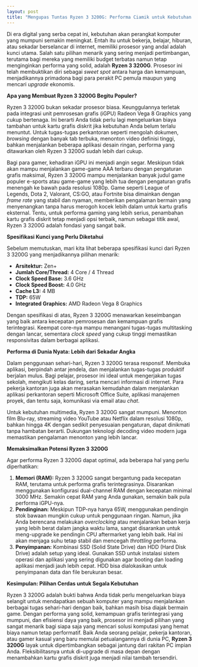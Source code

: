 ```yaml
---
layout: post
title: "Mengupas Tuntas Ryzen 3 3200G: Performa Ciamik untuk Kebutuhan Harian dan Gaming Entry-Level"
---
```


Di era digital yang serba cepat ini, kebutuhan akan perangkat komputer yang mumpuni semakin meningkat. Entah itu untuk bekerja, belajar, hiburan, atau sekadar berselancar di internet, memiliki prosesor yang andal adalah kunci utama. Salah satu pilihan menarik yang sering menjadi pertimbangan, terutama bagi mereka yang memiliki budget terbatas namun tetap menginginkan performa yang solid, adalah **Ryzen 3 3200G**. Prosesor ini telah membuktikan diri sebagai *sweet spot* antara harga dan kemampuan, menjadikannya primadona bagi para perakit PC pemula maupun yang mencari *upgrade* ekonomis.

**Apa yang Membuat Ryzen 3 3200G Begitu Populer?**

Ryzen 3 3200G bukan sekadar prosesor biasa. Keunggulannya terletak pada integrasi unit pemrosesan grafis (iGPU) Radeon Vega 8 Graphics yang cukup bertenaga. Ini berarti Anda tidak perlu lagi mengeluarkan biaya tambahan untuk kartu grafis diskrit jika kebutuhan Anda belum terlalu menuntut. Untuk tugas-tugas perkantoran seperti mengolah dokumen, *browsing* dengan banyak tab terbuka, menonton video definisi tinggi, bahkan menjalankan beberapa aplikasi desain ringan, performa yang ditawarkan oleh Ryzen 3 3200G sudah lebih dari cukup.

Bagi para gamer, kehadiran iGPU ini menjadi angin segar. Meskipun tidak akan mampu menjalankan game-game AAA terbaru dengan pengaturan grafis maksimal, Ryzen 3 3200G mampu menjalankan banyak judul game populer e-sports atau game-game yang lebih tua dengan pengaturan grafis menengah ke bawah pada resolusi 1080p. Game seperti League of Legends, Dota 2, Valorant, CS:GO, atau Fortnite bisa dimainkan dengan *frame rate* yang stabil dan nyaman, memberikan pengalaman bermain yang menyenangkan tanpa harus merogoh kocek lebih dalam untuk kartu grafis eksternal. Tentu, untuk performa gaming yang lebih serius, penambahan kartu grafis diskrit tetap menjadi opsi terbaik, namun sebagai titik awal, Ryzen 3 3200G adalah fondasi yang sangat baik.

**Spesifikasi Kunci yang Perlu Diketahui**

Sebelum memutuskan, mari kita lihat beberapa spesifikasi kunci dari Ryzen 3 3200G yang menjadikannya pilihan menarik:

*   **Arsitektur:** Zen+
*   **Jumlah Core/Thread:** 4 Core / 4 Thread
*   **Clock Speed Base:** 3.6 GHz
*   **Clock Speed Boost:** 4.0 GHz
*   **Cache L3:** 4 MB
*   **TDP:** 65W
*   **Integrated Graphics:** AMD Radeon Vega 8 Graphics

Dengan spesifikasi di atas, Ryzen 3 3200G menawarkan keseimbangan yang baik antara kecepatan pemrosesan dan kemampuan grafis terintegrasi. Keempat core-nya mampu menangani tugas-tugas multitasking dengan lancar, sementara *clock speed* yang cukup tinggi memastikan responsivitas dalam berbagai aplikasi.

**Performa di Dunia Nyata: Lebih dari Sekadar Angka**

Dalam penggunaan sehari-hari, Ryzen 3 3200G terasa responsif. Membuka aplikasi, berpindah antar jendela, dan menjalankan tugas-tugas produktif berjalan mulus. Bagi pelajar, prosesor ini ideal untuk mengerjakan tugas sekolah, mengikuti kelas daring, serta mencari informasi di internet. Para pekerja kantoran juga akan merasakan kemudahan dalam menjalankan aplikasi perkantoran seperti Microsoft Office Suite, aplikasi manajemen proyek, dan tentu saja, komunikasi via email atau *chat*.

Untuk kebutuhan multimedia, Ryzen 3 3200G sangat mumpuni. Menonton film Blu-ray, streaming video YouTube atau Netflix dalam resolusi 1080p, bahkan hingga 4K dengan sedikit penyesuaian pengaturan, dapat dinikmati tanpa hambatan berarti. Dukungan teknologi decoding video modern juga memastikan pengalaman menonton yang lebih lancar.

**Memaksimalkan Potensi Ryzen 3 3200G**

Agar performa Ryzen 3 3200G dapat optimal, ada beberapa hal yang perlu diperhatikan:

1.  **Memori (RAM):** Ryzen 3 3200G sangat bergantung pada kecepatan RAM, terutama untuk performa grafis terintegrasinya. Disarankan menggunakan konfigurasi dual-channel RAM dengan kecepatan minimal 3000 MHz. Semakin cepat RAM yang Anda gunakan, semakin baik pula performa iGPU-nya.
2.  **Pendinginan:** Meskipun TDP-nya hanya 65W, menggunakan pendingin stok bawaan mungkin cukup untuk penggunaan ringan. Namun, jika Anda berencana melakukan *overclocking* atau menjalankan beban kerja yang lebih berat dalam jangka waktu lama, sangat disarankan untuk meng-upgrade ke pendingin CPU aftermarket yang lebih baik. Hal ini akan menjaga suhu tetap stabil dan mencegah *throttling* performa.
3.  **Penyimpanan:** Kombinasi SSD (Solid State Drive) dan HDD (Hard Disk Drive) adalah setup yang ideal. Gunakan SSD untuk instalasi sistem operasi dan aplikasi yang sering digunakan agar booting dan loading aplikasi menjadi jauh lebih cepat. HDD bisa dialokasikan untuk penyimpanan data dan file berukuran besar.

**Kesimpulan: Pilihan Cerdas untuk Segala Kebutuhan**

Ryzen 3 3200G adalah bukti bahwa Anda tidak perlu mengeluarkan biaya selangit untuk mendapatkan sebuah komputer yang mampu menjalankan berbagai tugas sehari-hari dengan baik, bahkan masih bisa diajak bermain game. Dengan performa yang solid, kemampuan grafis terintegrasi yang mumpuni, dan efisiensi daya yang baik, prosesor ini menjadi pilihan yang sangat menarik bagi siapa saja yang mencari solusi komputasi yang hemat biaya namun tetap performatif. Baik Anda seorang pelajar, pekerja kantoran, atau gamer kasual yang baru memulai petualangannya di dunia PC, **Ryzen 3 3200G** layak untuk dipertimbangkan sebagai jantung dari rakitan PC impian Anda. Fleksibilitasnya untuk di-upgrade di masa depan dengan menambahkan kartu grafis diskrit juga menjadi nilai tambah tersendiri.

